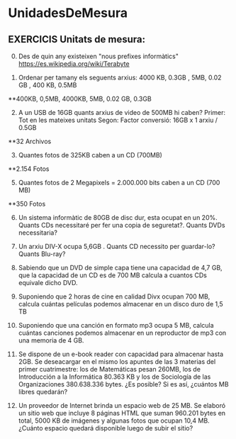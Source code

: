 # UnidadesDeMesura

## EXERCICIS Unitats de mesura:


0) Des de quin any existeixen "nous prefixes informàtics"  https://es.wikipedia.org/wiki/Terabyte 

1) Ordenar per tamany els seguents arxius:  4000 KB, 0.3GB , 5MB, 0.02 GB , 400 KB, 0.5MB

**400KB, 0,5MB, 4000KB, 5MB, 0.02 GB, 0.3GB

2) A un USB de 16GB quants arxius de video de 500MB hi caben? 
 Primer: Tot en les mateixes unitats      Segon: Factor conversió:  16GB  x  1 arxiu / 0.5GB
 
 **32 Archivos
 

3) Quantes fotos de 325KB caben a un CD (700MB) 

**2.154 Fotos

5) Quantes fotos de 2 Megapixels = 2.000.000 bits caben a un CD (700 MB)

**350 Fotos

6) Un sistema informàtic de 80GB de disc dur, esta ocupat en un 20%. 
Quants CDs necessitaré per fer una copia de seguretat?. Quants DVDs necessitaria?

7) Un arxiu DIV-X ocupa 5,6GB . 
   Quants CD necessito per guardar-lo? Quants Blu-ray?

8) Sabiendo que un DVD de simple capa tiene una capacidad de 4,7 GB, que la capacidad de un CD es de 700 MB calcula a cuantos CDs equivale dicho DVD.

9) Suponiendo que 2 horas de cine en calidad Divx ocupan 700 MB, calcula cuántas películas podemos almacenar en un disco duro de 1,5 TB

10) Suponiendo que una canción en formato mp3 ocupa 5 MB, calcula cuántas canciones podemos almacenar en un reproductor de mp3 con una memoria de 4 GB.

11)  Se dispone de un e-book reader con capacidad para almacenar hasta 2GB.
 Se deseacargar en el mismo los apuntes de las 3 materias del primer cuatrimestre: 
los de Matemáticas pesan 260MB, los de Introducción a la Informática 80.363 KB y los de
Sociología de las Organizaciones 380.638.336 bytes. ¿Es posible? Si es así, ¿cuántos MB
libres quedarán?


12)  Un proveedor de Internet brinda un espacio web de 25 MB. Se elaboró un sitio web que
incluye 8 páginas HTML que suman 960.201 bytes en total, 5000 KB de imágenes y algunas
fotos que ocupan 10,4 MB. ¿Cuánto espacio quedará disponible luego de subir el sitio?

